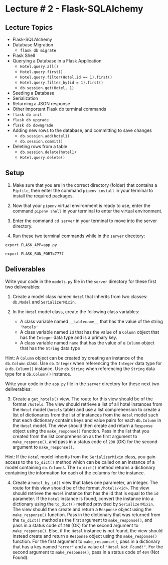 # Lecture # 2 - Flask-SQLAlchemy

## Lecture Topics

- Flask-SQLAlchemy
- Database Migration
  - `flask db migrate`
- Flask Shell
- Querying a Database in a Flask Application
  - `Hotel.query.all()`
  - `Hotel.query.first()`
  - `Hotel.query.filter(Hotel.id == 1).first()`
  - `Hotel.query.filter_by(id = 1).first()`
  - `db.session.get(Hotel, 1)`
- Seeding a Database
- Serialization
- Returning a JSON response
- Other important Flask db terminal commands
- `flask db init`
- `flask db upgrade`
- `flask db downgrade`
- Adding new rows to the database, and committing to save changes
  - `db.session.add(hotel1)`
  - `db.session.commit()`
- Deleting rows from a table
  - `db.session.delete(hotel1)`
  - `Hotel.query.delete()`

## Setup

1. Make sure that you are in the correct directory (folder) that contains a `Pipfile`, then enter the command `pipenv install` in your terminal to install the required packages.

2. Now that your `pipenv` virtual environment is ready to use, enter the command `pipenv shell` in your terminal to enter the virtual environment.

3. Enter the command `cd server` in your terminal to move into the server directory.

4. Run these two terminal commands while in the `server` directory:

```
export FLASK_APP=app.py

export FLASK_RUN_PORT=7777
```

## Deliverables

Write your code in the `models.py` file in the `server` directory for these first two deliverables:

1. Create a model class named `Hotel` that inherits from two classes: `db.Model` and `SerializerMixin`.

2. In the `Hotel` model class, create the following class variables:
   - A class variable named `__tablename__` that has the value of the string `'hotels'`
   - A class variable named `id` that has the value of a `Column` object that has the `Integer` data type and is a primary key.
   - A class variable named `name` that has the value of a `Column` object that has the `String` data type

Hint: A `Column` object can be created by creating an instance of the `db.Column` class. Use `db.Integer` when referencing the `Integer` data type for a `db.Column()` instance. Use `db.String` when referencing the `String` data type for a `db.Column()` instance.

Write your code in the `app.py` file in the `server` directory for these next two deliverables:

3. Create a `get_hotels()` view. The route for this view should be of the format `/hotels`. The view should retrieve a list of all hotel instances from the `Hotel` model (`hotels` table) and use a list comprehension to create a list of dictionaries from the list of instances from the `Hotel` model such that each dictionary contains keys and value pairs for each `db.Column` in the `Hotel` model. The view should then create and return a `Response` object using the `make_response()` function. Pass in the list that you created from the list comprehension as the first argument to `make_response()`, and pass in a status code of `200` (OK) for the second argument to `make_response()`.

Hint: If the `Hotel` model inherits from the `SerializerMixin` class, you gain access to the `to_dict()` method which can be called on an instance of a model containing `db.Column`s. The `to_dict()` method returns a dictionary containing the information for each of the columns for the instance.

4. Create a `hotel_by_id()` view that takes one parameter, an integer. The route for this view should be of the format `/hotels/<id>`. The view should retrieve the `Hotel` instance that has the id that is equal to the `id` parameter. If the `Hotel` instance is found, convert the instance into a dictionary using the `to_dict()` method provided by `SerializerMixin`. The view should then create and return a `Response` object using the `make_response()` function. Pass in the dictionary that was returned from the `to_dict()` method as the first argument to `make_response()`, and pass in a status code of `200` (OK) for the second argument to `make_response()`. Else, if the `Hotel` instance is not found, the view should instead create and return a `Response` object using the `make_response()` function. For the first argument to `make_response()`, pass in a dictionary that has a key named `"error"` and a value of `"Hotel Not Found!"`. For the second argument to `make_response()`, pass in a status code of `404` (Not Found).